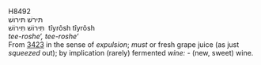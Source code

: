 <body>
  <p>H8492<br>  תּירשׁ    תּירושׁ  <br> תִּּירוֹשׁ  תִּּירוֹשׁ  ‎  tı̂yrôsh  tı̂yrôsh  <br><i>tee-roshe‘,</i> <i>tee-roshe‘ </i><br>From <a href="h3423.htm">3423</a> in the sense of <i>expulsion</i>; <i>must</i> or fresh grape juice (as just <i>squeezed</i> out); by implication (rarely) fermented <i>wine: - </i>(new, sweet) wine.<br></p>
 </body>